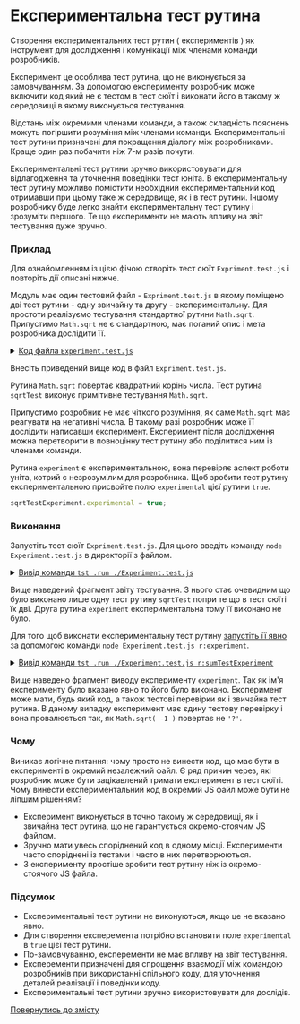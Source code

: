 # Експериментальна тест рутина

Створення експериментальних тест рутин ( експериментів ) як інструмент для дослідження і комунікації між членами команди розробників.

Експеримент це особлива тест рутина, що не виконується за замовчуванням. За допомогою експерименту розробник може включити код який не є тестом в тест сюїт і виконати його в такому ж середовищі в якому виконується тестування.

Відстань між окремими членами команди, а також складність пояснень можуть погіршити розуміння між членами команди. Експериментальні тест рутини призначені для покращення діалогу між розробниками. Краще один раз побачити ніж 7-м разів почути.

Експериментальні тест рутини зручно використовувати для відлагодження та уточнення поведінки тест юніта. В експериментальну тест рутину можливо помістити необхідний експериментальний код отримавши при цьому таке ж середовище, як і в тест рутини. Іншому розробнику буде легко знайти експериментальну тест рутину і зрозуміти першого. Те що експерименти не мають впливу на звіт тестування дуже зручно.

### Приклад

Для ознайомленням із цією фічою створіть тест сюїт `Expriment.test.js` і повторіть дії описані нижче.

Модуль має один тестовий файл - `Expriment.test.js` в якому поміщено дві тест рутини - одну звичайну та другу - експериментальну. Для простоти реалізуємо тестування стандартної рутини `Math.sqrt`. Припустимо `Math.sqrt` не є стандартною, має поганий опис і мета розробника дослідити її.

<details>
<summary><u>Код файла <code>Experiment.test.js</code></u></summary>

```js

let _ = require( `wTesting` );

//

function sqrtTest( test )
{
  test.case = `integer`;
  test.identical( Math.sqrt( 4 ), 2 );
}

//

function experiment( test )
{
  test.case = `strings`;
  test.identical( Math.sqrt( -1 ), `?` );
}
experiment.experimental = true;

//

var Self =
{
name : `Experiment`,
  tests :
  {
    sqrtTest,
    experiment,
  }
}

//

Self = wTestSuite( Self );
if( typeof module !== `undefined` && !module.parent )
wTester.test( Self.name );

```

</details>

Внесіть приведений вище код в файл `Expriment.test.js`.

Рутина `Math.sqrt` повертає квадратний корінь числа. Тест рутина `sqrtTest` виконує примітивне тестування `Math.sqrt`.

Припустимо розробник не має чіткого розуміння, як саме `Math.sqrt` має реагувати на негативні числа. В такому разі розробник може її дослідити написавши експеримент. Експеримент після дослідження можна перетворити в повноцінну тест рутину або поділитися ним із членами команди.

Рутина `experiment` є експериментальною, вона перевіряє аспект роботи уніта, котрий є незрозумілим для розробника. Щоб зробити тест рутину експериментальною присвойте полю `experimental` цієї рутини `true`.

```js
sqrtTestExperiment.experimental = true;
```

### Виконання

Запустіть тест сюїт `Expriment.test.js`. Для цього введіть команду `node Experiment.test.js` в директорії з файлом.

<details>
<summary><u>Вивід команди <code>tst .run ./Experiment.test.js</code></u></summary>

```
$ node Experiment.test.js

Running test suite ( Experiment ) ..
Located at Experiment.test.js:34
Passed TestSuite::Experiment / TestRoutine::sqrtTest in 0.031s
Passed test checks 1 / 1
Passed test cases 1 / 1
Passed test routines 1 / 1
Test suite ( Experiment ) ... in 0.601s ... ok

```

</details>

Вище наведений фрагмент звіту тестування. З нього стає очевидним що було виконано лише одну тест рутину `sqrtTest` попри те що в тест сюїті їх дві. Друга рутина `experiment` експериментальна тому її виконано не було.

Для того щоб виконати експериментальну тест рутину [запустіть її явно](./Running.md) за допомогою команди `node Experiment.test.js r:experiment`.

<details>
<summary><u>Вивід команди <code>tst .run ./Experiment.test.js r:sumTestExperiment</code></u></summary>

```
$ node Experiment.test.js r:experiment

Running test suite ( Experiment ) ..
Located at Experiment.test.js:34

Running TestSuite::Experiment / TestRoutine::experiment ..
- got :
NaN
- expected :
'?'

Test check ( TestSuite::Experiment / TestRoutine::experiment / strings # 1 ) ... failed
Failed TestSuite::Experiment / TestRoutine::experiment in 0.084s
Passed test checks 0 / 1
Passed test cases 0 / 1
Passed test routines 0 / 1
Test suite ( Experiment ) ... in 0.169s ... failed
```

</details>

Вище наведено фрагмент виводу експерименту `experiment`. Так як ім'я експерименту було вказано явно то його було виконано. Експеримент може мати, будь який код, а також тестові перевірки як і звичайна тест рутина. В даному випадку експеримент має єдину тестову перевірку і вона провалюється так, як `Math.sqrt( -1 )` повертає не `'?'`.

### Чому

Виникає логічне питання: чому просто не винести код, що має бути в експерименті в окремий незалежний файл. Є ряд причин через, які розробник може бути зацікавлений тримати експеримент в тест сюїті. Чому винести експериментальний код в окремий JS файл може бути не ліпшим рішенням?

- Експеримент виконується в точно такому ж середовищі, як і звичайна тест рутина, що не гарантується окремо-стоячим JS файлом.
- Зручно мати увесь споріднений код в одному місці. Експерименти часто споріднені із тестами і часто в них перетворюються.
- З експерименту простіше зробити тест рутину ніж із окремо-стоячого JS файла.

### Підсумок

- Експериментальні тест рутини не виконуються, якщо це не вказано явно.
- Для створення експеремента потрібно встановити поле `experimental` в `true` цієї тест рутини.
- По-замовчуванню, експеременти не має впливу на звіт тестування.
- Експеременти призначені для спрощення взаємодії між командою розробників при використанні спільного коду, для уточнення деталей реалізації і поведінки коду.
- Експериментальні тест рутини зручно використовувати для дослідів.

[Повернутись до змісту](../README.md#tutorials)
